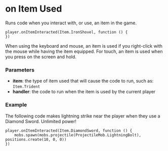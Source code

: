 # on Item Used

Runs code when you interact with, or use, an item in the game.

```sig
player.onItemInteracted(Item.IronShovel, function () {
})
```

When using the keyboard and mouse, an item is used if you right-click with the mouse while having the item equipped. For touch, an item is used when you press on the screen and hold.

### Parameters

* **item**: the type of item used that will cause the code to run, such as: `Item.Trident`
* **handler**: the code to run when the item is used by the current player

### Example

The following code makes lightning strike near the player when they use a Diamond Sword. Unlimited power!

```blocks
player.onItemInteracted(Item.DiamondSword, function () {
    mobs.spawn(mobs.projectile(ProjectileMob.LightningBolt), positions.create(10, 0, 0))
})
```